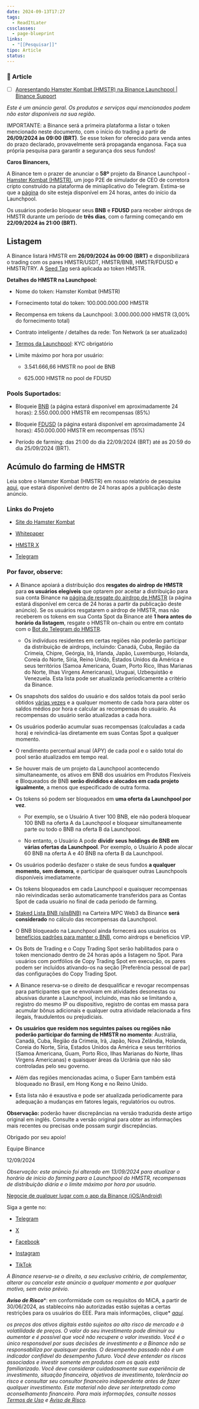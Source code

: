 ```yaml
---
date: 2024-09-13T17:27
tags:
  - ReadItLater
cssclasses:
  - page-blueprint
links:
  - "[[Pesquisar]]"
tipo: Article
status: 
---
```

### 📝 Article

- [ ] [Apresentando Hamster Kombat (HMSTR) na Binance Launchpool | Binance Support](https://www.binance.com/pt-BR/support/announcement/introducing-hamster-kombat-hmstr-on-binance-launchpool-and-super-earn-4ff1ed79c8e44acfba1d8f4e5a23dd64)

*Este é um anúncio geral. Os produtos e serviços aqui mencionados podem não estar disponíveis na sua região.*

IMPORTANTE: a Binance será a primeira plataforma a listar o token mencionado neste documento, com o início do trading a partir de **26/09/2024 às 09:00 (BRT)**. Se esse token for oferecido para venda antes do prazo declarado, provavelmente será propaganda enganosa. Faça sua própria pesquisa para garantir a segurança dos seus fundos!

**Caros Binancers,**

A Binance tem o prazer de anunciar o **58º** projeto da Binance Launchpool - [Hamster Kombat (HMSTR)](https://launchpad.binance.com/pt-BR/launchpool/HMSTR_BNB), um jogo P2E de simulador de CEO de corretora cripto construído na plataforma de miniaplicativo do Telegram. Estima-se que a [página](https://launchpad.binance.com/pt-BR/launchpool/HMSTR_BNB) do site esteja disponível em 24 horas, antes do início da Launchpool. 

Os usuários poderão bloquear seus **BNB** e **FDUSD** para receber airdrops de HMSTR durante um período de **três dias**, com o farming começando em **22/09/2024 às 21:00 (BRT).**

## Listagem

A Binance listará HMSTR em **26/09/2024 às 09:00 (BRT)** e disponibilizará o trading com os pares HMSTR/USDT, HMSTR/BNB, HMSTR/FDUSD e HMSTR/TRY. A [Seed Tag](https://www.binance.com/pt-BR/support/announcement/introducing-seed-tags-monitoring-tags-for-tokens-with-high-volatility-and-risks-b0f241491d0e4d75aa2f8752b7bf8af5) será aplicada ao token HMSTR.

**Detalhes do HMSTR na Launchpool:**

-   Nome do token: Hamster Kombat (HMSTR)
    
-   Fornecimento total do token: 100.000.000.000 HMSTR 
    
-   Recompensa em tokens da Launchpool: 3.000.000.000 HMSTR (3,00% do fornecimento total)
    
-   Contrato inteligente / detalhes da rede: Ton Network (a ser atualizado)
    
-   [Termos da Launchpool](https://www.binance.com/pt-BR/about-legal/terms-launchpool): KYC obrigatório
    

-   Limite máximo por hora por usuário: 
    
    -   3.541.666,66 HMSTR no pool de BNB
        
    -   625.000 HMSTR no pool de FDUSD
        

### Pools Suportados: 

-   Bloqueie [BNB](https://launchpad.binance.com/pt-BR/launchpool/HMSTR_BNB) (a página estará disponível em aproximadamente 24 horas): 2.550.000.000 HMSTR em recompensas (85%) 
    
-   Bloqueie [FDUSD](https://launchpad.binance.com/pt-BR/launchpool/HMSTR_FDUSD) (a página estará disponível em aproximadamente 24 horas): 450.000.000 HMSTR em recompensas (15%)
    
-   Período de farming: das 21:00 do dia 22/09/2024 (BRT) até as 20:59 do dia 25/09/2024 (BRT).
    

## Acúmulo do farming de HMSTR

Leia sobre o Hamster Kombat (HMSTR) em nosso relatório de pesquisa [aqui](http://www.binance.com/pt-BR/research/projects/hamster-kombat), que estará disponível dentro de 24 horas após a publicação deste anúncio.

### Links do Projeto

-   [Site do Hamster Kombat](https://hamsterkombatgame.io/)
    
-   [Whitepaper](https://hamsterkombatgame.io/docs/hk_wp_rev.0.2_july_30__2024.pdf)
    
-   [HMSTR X](https://x.com/hamster_kombat)
    
-   [Telegram](https://t.me/hamster_kombat)
    

### Por favor, observe:

-   A Binance apoiará a distribuição dos **resgates do airdrop de HMSTR** para **os usuários elegíveis** que optarem por aceitar a distribuição para sua conta Binance na [página de resgate do airdrop de HMSTR](https://t.me/hamster_kombat_bot/) (a página estará disponível em cerca de 24 horas a partir da publicação deste anúncio). Se os usuários resgatarem o airdrop de HMSTR, mas não receberem os tokens em sua Conta Spot da Binance até **1 hora antes do horário da listagem**, resgate o HMSTR on-chain ou entre em contato com o [Bot do Telegram do HMSTR](https://t.me/hamster_kombat_bot/).
    
    -   Os indivíduos residentes em certas regiões não poderão participar da distribuição de airdrops, incluindo: Canadá, Cuba, Região da Crimeia, Chipre, Geórgia, Irã, Irlanda, Japão, Luxemburgo, Holanda, Coreia do Norte, Síria, Reino Unido, Estados Unidos da América e seus territórios (Samoa Americana, Guam, Porto Rico, Ilhas Marianas do Norte, Ilhas Virgens Americanas), Uruguai, Uzbequistão e Venezuela. Esta lista pode ser atualizada periodicamente a critério da Binance.
        
-   Os snapshots dos saldos do usuário e dos saldos totais da pool serão obtidos [várias vezes](https://www.binance.com/pt-BR/support/announcement/525a49627f0f4ad8989bbbc6922fc78d) e a qualquer momento de cada hora para obter os saldos médios por hora e calcular as recompensas do usuário. As recompensas do usuário serão atualizadas a cada hora. 
    
-   Os usuários poderão acumular suas recompensas (calculadas a cada hora) e reivindicá-las diretamente em suas Contas Spot a qualquer momento.
    
-   O rendimento percentual anual (APY) de cada pool e o saldo total do pool serão atualizados em tempo real.
    
-   Se houver mais de um projeto da Launchpool acontecendo simultaneamente, os ativos em BNB dos usuários em Produtos Flexíveis e Bloqueados de BNB **serão divididos e alocados em cada projeto igualmente**, a menos que especificado de outra forma.
    
-   Os tokens só podem ser bloqueados em **uma oferta da Launchpool por vez**. 
    
    -   Por exemplo, se o Usuário A tiver 100 BNB, ele não poderá bloquear 100 BNB na oferta A da Launchpool e bloquear simultaneamente parte ou todo o BNB na oferta B da Launchpool. 
        
    -   No entanto, o Usuário A pode **dividir seus holdings de BNB em várias ofertas da Launchpool**. Por exemplo, o Usuário A pode alocar 60 BNB na oferta A e 40 BNB na oferta B da Launchpool.
        
-   Os usuários poderão desfazer o stake de seus fundos **a qualquer momento, sem demora**, e participar de quaisquer outras Launchpools disponíveis imediatamente.
    
-   Os tokens bloqueados em cada Launchpool e quaisquer recompensas não reivindicadas serão automaticamente transferidos para as Contas Spot de cada usuário no final de cada período de farming.
    
-   [Staked Lista BNB (slisBNB)](https://www.binance.com/pt-BR/support/announcement/7e645f7eb329442f9ce6bb03711f0fcd) na Carteira MPC Web3 da Binance **será considerado** no cálculo das recompensas da Launchpool.
    
-   O BNB bloqueado na Launchpool ainda fornecerá aos usuários os [benefícios padrões para manter o BNB](https://www.binance.com/pt-BR/support/announcement/360031505011), como airdrops e benefícios VIP.
    
-   Os Bots de Trading e o Copy Trading Spot serão habilitados para o token mencionado dentro de 24 horas após a listagem no Spot. Para usuários com portfólios de Copy Trading Spot em execução, os pares podem ser incluídos ativando-os na seção \[Preferência pessoal de par\] das configurações do Copy Trading Spot.
    
-   A Binance reserva-se o direito de desqualificar e revogar recompensas para participantes que se envolvam em atividades desonestas ou abusivas durante a Launchpool, incluindo, mas não se limitando a, registro do mesmo IP ou dispositivo, registro de contas em massa para acumular bônus adicionais e qualquer outra atividade relacionada a fins ilegais, fraudulentos ou prejudiciais.
    
-   **Os usuários que residem nos seguintes países ou regiões não poderão participar do farming de HMSTR no momento**: Austrália, Canadá, Cuba, Região da Crimeia, Irã, Japão, Nova Zelândia, Holanda, Coreia do Norte, Síria, Estados Unidos da América e seus territórios (Samoa Americana, Guam, Porto Rico, Ilhas Marianas do Norte, Ilhas Virgens Americanas) e quaisquer áreas da Ucrânia que não são controladas pelo seu governo.
    

-   Além das regiões mencionadas acima, o Super Earn também está bloqueado no Brasil, em Hong Kong e no Reino Unido.
    
-   Esta lista não é exaustiva e pode ser atualizada periodicamente para adequação a mudanças em fatores legais, regulatórios ou outros.
    

**Observação:** poderão haver discrepâncias na versão traduzida deste artigo original em inglês. Consulte a versão original para obter as informações mais recentes ou precisas onde possam surgir discrepâncias.

Obrigado por seu apoio!

Equipe Binance

12/09/2024

*Observação: este anúncio foi alterado em 13/09/2024 para atualizar o horário de início do farming para a Launchpool do HMSTR, recompensas de distribuição diária e o limite máximo por hora por usuário.*

[Negocie de qualquer lugar com o app da Binance (iOS/Android)](https://binance.onelink.me/y874/803c5d7d)

Siga a gente no:

-   [Telegram](https://t.me/binanceportuguese)
    
-   [X](https://twitter.com/binancePT)
    
-   [Facebook](https://www.facebook.com/binanceportugues)
    
-   [Instagram](https://www.instagram.com/binanceportugues)
    
-   [TikTok](http://tiktok.com/@BinanceBR)
    

*A Binance reserva-se o direito, a seu exclusivo critério, de complementar, alterar ou cancelar este anúncio a qualquer momento e por qualquer motivo, sem aviso prévio.*

***Aviso de Risco****: em conformidade com os requisitos do MiCA, a partir de 30/06/2024, as stablecoins não autorizadas estão sujeitas a certas restrições para os usuários do EEE. Para mais informações, clique* [*aqui*](https://www.binance.com/br/support/announcement/mica-stablecoin-rules-implementation-announcement-884c621e335540e0add5fdce31597121)*.* 

*os preços dos ativos digitais estão sujeitos ao alto risco de mercado e à volatilidade de preços. O valor do seu investimento pode diminuir ou aumentar e é possível que você não recupere o valor investido. Você é o único responsável por suas decisões de investimento e a Binance não se responsabiliza por quaisquer perdas. O desempenho passado não é um indicador confiável do desempenho futuro. Você deve entender os riscos associados e investir somente em produtos com os quais está familiarizado. Você deve considerar cuidadosamente sua experiência de investimento, situação financeira, objetivos de investimento, tolerância ao risco e consultar seu consultor financeiro independente antes de fazer qualquer investimento. Este material não deve ser interpretado como aconselhamento financeiro. Para mais informações, consulte nossos* [*Termos de Uso*](https://www.binance.com/pt-BR/terms) *e* [*Aviso de Risco*](https://www.binance.com/pt-BR/risk-warning)*.*

